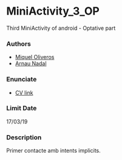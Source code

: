 # MiniActivity_3_OP
Third MiniActivity of android - Optative part

### Authors ###
* [Miquel Oliveros](https://github.com/MiquelOliveros)
* [Arnau Nadal](https://github.com/ar98nau)

### Enunciate ###
* [CV link](https://cv.udl.cat/access/content/attachment/102025-1819/Activitats/879ab969-e44d-4867-8061-1225738914e9/MiniActv-3.pdf)

### Limit Date ###
17/03/19

### Description ###
Primer contacte amb intents implicits.
